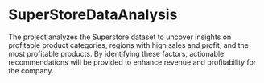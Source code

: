 # SuperStoreDataAnalysis
The project analyzes the Superstore dataset to uncover insights on profitable product categories, regions with high sales and profit, and the most profitable products. By identifying these factors, actionable recommendations will be provided to enhance revenue and profitability for the company.
